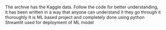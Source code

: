 The archive has the Kaggle data.
Follow the code for better understanding, it has been written in a way that anyone can understand it they go through it thoroughly
It is ML based project and completely done using python
Streamlit used for deployment of ML model
